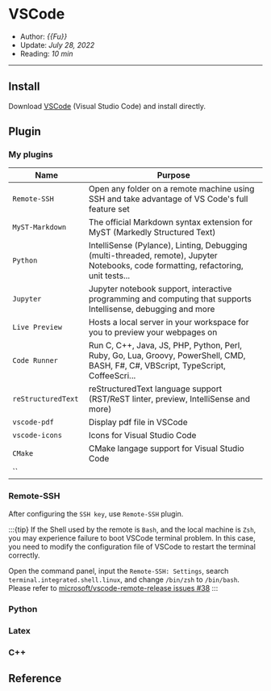# VSCode

- Author: *{{Fu}}*
- Update: *July 28, 2022*
- Reading: *10 min*

---


## Install


Download [VSCode](https://code.visualstudio.com/download) (Visual Studio Code) and install directly.


## Plugin

### My plugins
<style>
table th:first-of-type {
    width: 30%;
}
table th:nth-of-type(2) {
    width: 70%;
}
</style>

|        Name       |       Purpose       |      
|    ------------   |    -------------    |  
|   `Remote-SSH`    | Open any folder on a remote machine using SSH and take advantage of VS Code's full feature set |  
|   `MyST-Markdown` | The official Markdown syntax extension for MyST (Markedly Structured Text) |
|   `Python`        | IntelliSense (Pylance), Linting, Debugging (multi-threaded, remote), Jupyter Notebooks, code formatting, refactoring, unit tests... |
|   `Jupyter`       | Jupyter notebook support, interactive programming and computing that supports Intellisense, debugging and more |
|   `Live Preview`  | Hosts a local server in your workspace for you to preview your webpages on |
|   `Code Runner`   | Run C, C++, Java, JS, PHP, Python, Perl, Ruby, Go, Lua, Groovy, PowerShell, CMD, BASH, F#, C#, VBScript, TypeScript, CoffeeScri... |
| `reStructuredText`| reStructuredText language support (RST/ReST linter, preview, IntelliSense and more) |
|   `vscode-pdf`    | Display pdf file in VSCode |
|   `vscode-icons`  | Icons for Visual Studio Code |
|   `CMake`         | CMake langage support for Visual Studio Code |
|     ``            |                     |




### Remote-SSH
After configuring the `SSH key`, use `Remote-SSH` plugin.

:::{tip}
If the Shell used by the remote is `Bash`, and the local machine is `Zsh`, you may experience failure to boot VSCode terminal problem. In this case, you need to modify the configuration file of VSCode to restart the terminal correctly.

Open the command panel, input the `Remote-SSH: Settings`, search `terminal.integrated.shell.linux`, and change `/bin/zsh` to `/bin/bash`. Please refer to
[microsoft/vscode-remote-release issues #38](https://github.com/microsoft/vscode-remote-release/issues/38)
:::

### Python


### Latex




### C++





## Reference

